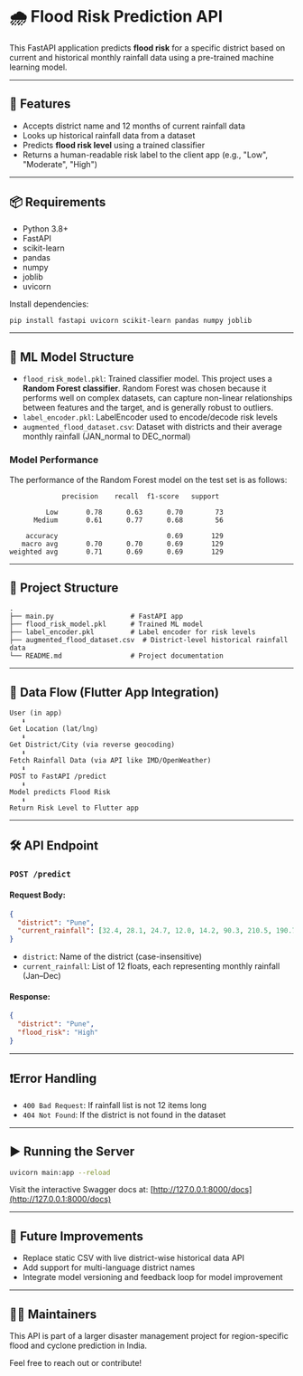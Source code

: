 
# 🌧️ Flood Risk Prediction API

This FastAPI application predicts **flood risk** for a specific district based on current and historical monthly rainfall data using a pre-trained machine learning model.

---

## 🚀 Features

- Accepts district name and 12 months of current rainfall data
- Looks up historical rainfall data from a dataset
- Predicts **flood risk level** using a trained classifier
- Returns a human-readable risk label to the client app (e.g., "Low", "Moderate", "High")

---

## 📦 Requirements

- Python 3.8+
- FastAPI
- scikit-learn
- pandas
- numpy
- joblib
- uvicorn

Install dependencies:

```bash
pip install fastapi uvicorn scikit-learn pandas numpy joblib
```

---

## 🧠 ML Model Structure

- `flood_risk_model.pkl`: Trained classifier model. This project uses a **Random Forest classifier**. Random Forest was chosen because it performs well on complex datasets, can capture non-linear relationships between features and the target, and is generally robust to outliers.
- `label_encoder.pkl`: LabelEncoder used to encode/decode risk levels
- `augmented_flood_dataset.csv`: Dataset with districts and their average monthly rainfall (JAN_normal to DEC_normal)

### Model Performance

The performance of the Random Forest model on the test set is as follows:

```
             precision    recall  f1-score   support

         Low       0.78      0.63      0.70        73
      Medium       0.61      0.77      0.68        56

    accuracy                           0.69       129
   macro avg       0.70      0.70      0.69       129
weighted avg       0.71      0.69      0.69       129
```

---

## 📂 Project Structure

```
.
├── main.py                   # FastAPI app
├── flood_risk_model.pkl      # Trained ML model
├── label_encoder.pkl         # Label encoder for risk levels
├── augmented_flood_dataset.csv  # District-level historical rainfall data
└── README.md                 # Project documentation
```

---

## 🔁 Data Flow (Flutter App Integration)

```plaintext
User (in app)
   ⬇️
Get Location (lat/lng)
   ⬇️
Get District/City (via reverse geocoding)
   ⬇️
Fetch Rainfall Data (via API like IMD/OpenWeather)
   ⬇️
POST to FastAPI /predict
   ⬇️
Model predicts Flood Risk
   ⬇️
Return Risk Level to Flutter app
```

---

## 🛠️ API Endpoint

### `POST /predict`

#### Request Body:

```json
{
  "district": "Pune",
  "current_rainfall": [32.4, 28.1, 24.7, 12.0, 14.2, 90.3, 210.5, 190.7, 130.2, 45.1, 22.0, 19.8]
}
```

- `district`: Name of the district (case-insensitive)
- `current_rainfall`: List of 12 floats, each representing monthly rainfall (Jan–Dec)

#### Response:

```json
{
  "district": "Pune",
  "flood_risk": "High"
}
```

---

## ❗Error Handling

- `400 Bad Request`: If rainfall list is not 12 items long
- `404 Not Found`: If the district is not found in the dataset

---

## ▶️ Running the Server

```bash
uvicorn main:app --reload
```

Visit the interactive Swagger docs at: [http://127.0.0.1:8000/docs](http://127.0.0.1:8000/docs)

---

## 📌 Future Improvements

- Replace static CSV with live district-wise historical data API
- Add support for multi-language district names
- Integrate model versioning and feedback loop for model improvement

---

## 🧑‍💻 Maintainers

This API is part of a larger disaster management project for region-specific flood and cyclone prediction in India.

Feel free to reach out or contribute!
